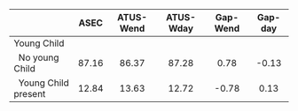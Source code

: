 
|                      |         ASEC |    ATUS-Wend |    ATUS-Wday |     Gap-Wend |      Gap-day |
| -------------------- | :----------: | :----------: | :----------: | :----------: | :----------: |
| Young Child          |              |              |              |              |              |
| &nbsp;&nbsp;No young Child |        87.16 |        86.37 |        87.28 |         0.78 |        -0.13 |
| &nbsp;&nbsp;Young Child present |        12.84 |        13.63 |        12.72 |        -0.78 |         0.13 |

